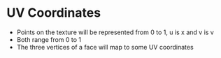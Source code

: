 # UV Coordinates
* Points on the texture will be represented from 0 to 1, u is x and v is v
* Both range from 0 to 1
* The three vertices of a face will map to some UV coordinates
